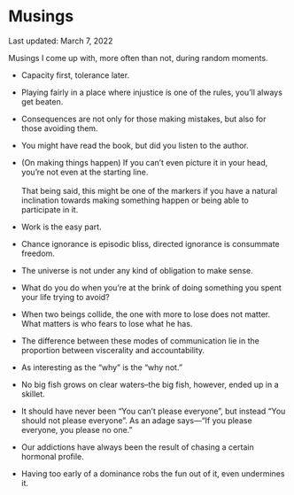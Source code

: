 Musings
=======

<div class="center">Last updated: March 7, 2022</div>

Musings I come up with, more often than not, during random moments.

- Capacity first, tolerance later.<br>


- Playing fairly in a place where injustice is one of the rules, you’ll always
  get beaten.<br>


- Consequences are not only for those making mistakes, but also for those
  avoiding them.<br>


- You might have read the book, but did you listen to the author.<br>


- (On making things happen) If you can’t even picture it in your head, you’re
  not even at the starting line.<br><br>That being said, this might be one of
  the markers if you have a natural inclination towards making something happen
  or being able to participate in it.


- Work is the easy part.<br>


- Chance ignorance is episodic bliss, directed ignorance is consummate freedom.<br>


- The universe is not under any kind of obligation to make sense.<br>


- What do you do when you’re at the brink of doing something you spent your life
  trying to avoid?<br>


- When two beings collide, the one with more to lose does not matter. What
  matters is who fears to lose what he has.<br>


- The difference between these modes of communication lie in the proportion
  between viscerality and accountability.<br>


- As interesting as the “why” is the “why not.”<br>


- No big fish grows on clear waters–the big fish, however, ended up in a skillet.


- It should have never been “You can’t please everyone”, but instead “You should
  not please everyone”. As an adage says—“If you please everyone, you please no one.”


- Our addictions have always been the result of chasing a certain hormonal profile.


- Having too early of a dominance robs the fun out of it, even undermines it.
